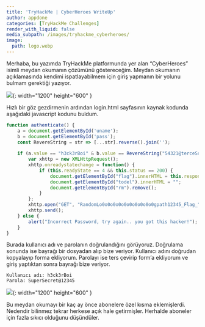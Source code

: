 ```yaml
---
title: 'TryHackMe | CyberHeroes WriteUp'
author: appdone
categories: [TryHackMe Challenges]
render_with_liquid: false
media_subpath: /images/tryhackme_cyberheroes/
image:
  path: logo.webp
---
```


Merhaba, bu yazımda TryHackMe platformunda yer alan “CyberHeroes” isimli meydan okumanın çözümünü göstereceğim. Meydan okumanın açıklamasında kendimi ispatlayabilmem için giriş yapmanın bir yolunu bulmam gerektiği yazıyor.

![](1.webp){: width="1200" height="600" }

Hızlı bir göz gezdirmenin ardından login.html sayfasının kaynak kodunda aşağıdaki javascript kodunu buldum.

```js
function authenticate() {
    a = document.getElementById('uname');
    b = document.getElementById('pass');
    const RevereString = str => [...str].reverse().join('');
    
    if (a.value == "h3ck3rBoi" & b.value == RevereString("54321@terceSrepuS")) {
        var xhttp = new XMLHttpRequest();
        xhttp.onreadystatechange = function() {
            if (this.readyState == 4 && this.status == 200) {
                document.getElementById("flag").innerHTML = this.responseText;
                document.getElementById("todel").innerHTML = "";
                document.getElementById("rm").remove();
            }
        };
        xhttp.open("GET", "RandomLo0o0o0o0o0o0o0o0o0o0gpath12345_Flag_" + a.value + "_" + b.value + ".txt", true);
        xhttp.send();
    } else {
        alert("Incorrect Password, try again.. you got this hacker!");
    }
}
```

Burada kullanıcı adı ve parolanın doğrulandığını görüyoruz. Doğrulama sonunda ise bayrağı bir dosyadan alıp bize veriyor. Kullanıcı adını doğrudan kopyalayıp forma ekliyorum. Parolayı ise ters çevirip form’a ekliyorum ve giriş yaptıktan sonra bayrağı bize veriyor.

```
Kullanıcı adı: h3ck3rBoi
Parola: SuperSecret@12345
```

![](2.webp){: width="1200" height="600" }

Bu meydan okumayı bir kaç ay önce abonelere özel kısma eklemişlerdi. Nedendir bilinmez tekrar herkese açık hale getirmişler. Herhalde aboneler için fazla sıkıcı olduğunu düşündüler.
